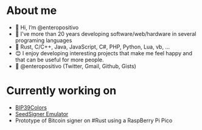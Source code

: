 # About me
- 👋 Hi, I’m @enteropositivo
- :date: I've more than 20 years developing software/web/hardware in several programing languages
- :scroll: Rust, C/C++, Java, JavaScript, C#, PHP, Python, Lua, vb, ...
- :blush: I enjoy developing interesting projects that make me feel happy and that can be useful for more people.
- 📧 @enteropositivo (Twitter, Gmail, Github, Gists)

<!---
enteropositivo/enteropositivo is a ✨ special ✨ repository because its `README.md` (this file) appears on your GitHub profile.
You can click the Preview link to take a look at your changes.
--->

# Currently working on
- [BIP39Colors](https://github.com/enteropositivo/bip39colors)
- [SeedSigner Emulator](https://github.com/enteropositivo/seedsigner-emulator)
- Prototype of Bitcoin signer on #Rust using a RaspBerry Pi Pico 
